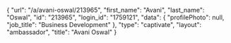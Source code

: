 {
    "url": "\/a\/avani-oswal\/213965",
    "first_name": "Avani",
    "last_name": "Oswal",
    "id": "213965",
    "login_id": "1759121",
    "data": {
        "profilePhoto": null,
        "job_title": "Business Development"
    },
    "type": "captivate",
    "layout": "ambassador",
    "title": "Avani Oswal"
}